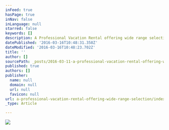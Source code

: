```yaml
---
inFeed: true
hasPage: true
inNav: false
inLanguage: null
starred: false
keywords: []
description: A Professional Vacation Rental offering wide range selection of accommodations from apartment to luxurious private villas in Bali. All of our apartments and villas listed in this website are carefully selected and regularly inspected to keep maintain our high-level standard of service.
datePublished: '2016-03-16T10:48:31.358Z'
dateModified: '2016-03-16T10:48:23.702Z'
title: ''
author: []
sourcePath: _posts/2016-03-11-a-professional-vacation-rental-offering-wide-range-selection.md
published: true
authors: []
publisher:
  name: null
  domain: null
  url: null
  favicon: null
url: a-professional-vacation-rental-offering-wide-range-selection/index.html
_type: Article

---
```

![](https://s3-us-west-2.amazonaws.com/the-grid-img/p/10f475ff47623023690bd277cfdd2f42b843f4dd.jpg)